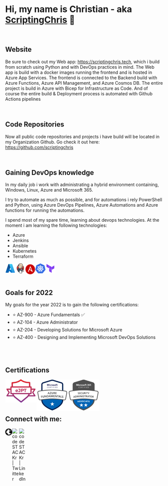 # Hi, my name is Christian - aka [ScriptingChris][website] 👋 

<br/>

## Website
Be sure to check out my Web app: https://scriptingchris.tech, which i build from scratch using Python and with DevOps practices in mind. The Web app is build with a docker images running the frontend and is hosted in Azure App Services. The frontend is connected to the Backend build with Azure Functions, Azure API Management, and Azure Cosmos DB. The entire project is build in Azure with Bicep for Infrastructure as Code. And of course the entire build & Deployment process is automated with Github Actions pipelines

<br/>

## Code Repositories
Now all public code repositories and projects i have build will be located in my Organization Github. Go check it out here: https://github.com/scriptingchris

<br/>

## Gaining DevOps knowledge

In my daily job i work with administrating a hybrid environment containing, Windows, Linux, Azure and Microsoft 365.

I try to automate as much as possible, and for automations i rely PowerShell and Python, using Azure DevOps Pipelines, Azure Automations and Azure functions for running the automations.

I spend most of my spare time, learning about devops technologies. At the moment i am learning the following technologies:

- Azure
- Jenkins
- Ansible
- Kubernetes
- Terraform

<img align="left" alt="azure" width="32px" src="img/azure.png"/>
<img align="left" alt="jenkins" width="32px" src="img/jenkins.png"/>
<img align="left" alt="ansible" width="32px" src="img/ansible.png"/>
<img align="left" alt="kubernetes" width="32px" src="img/kubernetes.png"/>
<img align="left" alt="terraform" width="32px" src="img/terraform.png"/>

<br/>
<br/>
<br/>


## Goals for 2022

My goals for the year 2022 is to gain the following certifications:

- ⭐ AZ-900 - Azure Fundamentals ✅
- ⭐ AZ-104 - Azure Administrator
- ⭐ AZ-204 - Developing Solutions for Microsoft Azure
- ⭐ AZ-400 - Designing and Implementing Microsoft DevOps Solutions


<br/>
<br/>


## Certifications

<img align="left" alt="eLearn security ejpt" width="100px" src="img/eJPT-cert.png"/>
<img align="left" alt="Microsoft Azure AZ-900" width="100px" src="img/azure900-cert.png"/>
<img align="left" alt="Microsot 365 MS-500" width="100px" src="img/microsoft365-security-administrator-associate-600x600.png"/>

<br/>
<br/>
<br/>
<br/>
<br/>


## Connect with me:

[<img align="left" alt="codeSTACKr.com" width="22px" src="https://raw.githubusercontent.com/iconic/open-iconic/master/svg/globe.svg" />][website]
[<img align="left" alt="codeSTACKr | Twitter" width="22px" src="https://cdn.jsdelivr.net/npm/simple-icons@v3/icons/twitter.svg" />][twitter]
[<img align="left" alt="codeSTACKr | LinkedIn" width="22px" src="https://cdn.jsdelivr.net/npm/simple-icons@v3/icons/linkedin.svg" />][linkedin]


<br/>

<!--
### 📕 Latest Blog Posts

 BLOG-POST-LIST:START
- [Using a Raspberry Pi Kubernetes Cluster to help fight COVID-19 with Rosetta@Home](https://scriptingchris.tech/2022/01/15/running-rosettahome-on-raspberry-pi-kubernetes-cluster/)
- [Setting up a Raspberry Pi Kubernetes Cluster](https://scriptingchris.tech/2022/01/15/setting-up-a-raspberry-pi-kubernetes-cluster/)
- [Book Review: Windows Server Automation with PowerShell Cookbook](https://scriptingchris.tech/2021/10/22/book-review-windows-server-automation-with-powershell-cookbook/)
- [How to handle API Pagination with PowerShell](https://scriptingchris.tech/2021/10/11/handling-api-pagination-with-powershell/)
- [How To Setup a Private Powershell Repository](https://scriptingchris.tech/2021/08/31/how-to-setup-a-private-powershell-repository/)
BLOG-POST-LIST:END -->



[website]: https://scriptingchris.tech
[twitter]: https://twitter.com/_ScriptingChris
[linkedin]: https://linkedin.com/in/hoejsager
